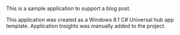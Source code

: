 This is a sample application to support a blog post.

This application was created as a Windows 8.1 C# Universal hub app template. Application Insights was manually added to the project.  

